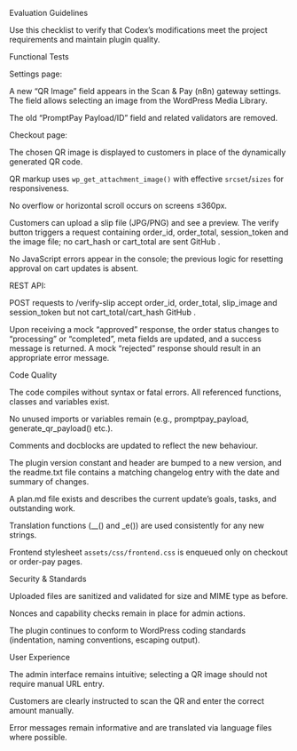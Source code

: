 Evaluation Guidelines

Use this checklist to verify that Codex’s modifications meet the project requirements and maintain plugin quality.

Functional Tests

Settings page:

A new “QR Image” field appears in the Scan & Pay (n8n) gateway settings. The field allows selecting an image from the WordPress Media Library.

The old “PromptPay Payload/ID” field and related validators are removed.

Checkout page:

The chosen QR image is displayed to customers in place of the dynamically generated QR code.

QR markup uses `wp_get_attachment_image()` with effective `srcset`/`sizes` for responsiveness.

No overflow or horizontal scroll occurs on screens ≤360px.

Customers can upload a slip file (JPG/PNG) and see a preview. The verify button triggers a request containing order_id, order_total, session_token and the image file; no cart_hash or cart_total are sent
GitHub
.

No JavaScript errors appear in the console; the previous logic for resetting approval on cart updates is absent.

REST API:

POST requests to /verify-slip accept order_id, order_total, slip_image and session_token but not cart_total/cart_hash
GitHub
.

Upon receiving a mock “approved” response, the order status changes to “processing” or “completed”, meta fields are updated, and a success message is returned. A mock “rejected” response should result in an appropriate error message.

Code Quality

The code compiles without syntax or fatal errors. All referenced functions, classes and variables exist.

No unused imports or variables remain (e.g., promptpay_payload, generate_qr_payload() etc.).

Comments and docblocks are updated to reflect the new behaviour.

The plugin version constant and header are bumped to a new version, and the readme.txt file contains a matching changelog entry with the date and summary of changes.

A plan.md file exists and describes the current update’s goals, tasks, and outstanding work.

Translation functions (__() and _e()) are used consistently for any new strings.

Frontend stylesheet `assets/css/frontend.css` is enqueued only on checkout or order-pay pages.

Security & Standards

Uploaded files are sanitized and validated for size and MIME type as before.

Nonces and capability checks remain in place for admin actions.

The plugin continues to conform to WordPress coding standards (indentation, naming conventions, escaping output).

User Experience

The admin interface remains intuitive; selecting a QR image should not require manual URL entry.

Customers are clearly instructed to scan the QR and enter the correct amount manually.

Error messages remain informative and are translated via language files where possible.